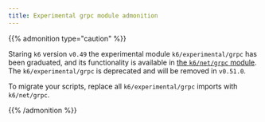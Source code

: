 ```yaml
---
title: Experimental grpc module admonition
---
```


{{% admonition type="caution" %}}

Staring `k6` version `v0.49` the experimental module `k6/experimental/grpc` has been graduated, and its functionality is available in [the `k6/net/grpc` module](https://grafana.com/docs/k6/<K6_VERSION>/javascript-api/k6-net-grpc/). The `k6/experimental/grpc` is deprecated and will be removed in `v0.51.0`.

To migrate your scripts, replace all `k6/experimental/grpc` imports with `k6/net/grpc`.

{{% /admonition %}}
